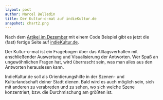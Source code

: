 ```yaml
---
layout: post
author: Marcel Belledin
title: Der Kultur-o-mat auf indieKultur.de
snapshot: chart2.png
---
```



Nach dem [Artikel im Dezember](http://stadtlandcode.de/blog/2012/12/03/kultur-o-mat.html) mit einem Code Beispiel gibt es jetzt die (fast) fertige Seite auf [indieKultur.de](http://indieKultur.de). 

Der Kultur-o-mat ist ein Fragebogen über das Alltagsverhalten mit anschließender Auswertung und Visualisierung der Antworten. Wer Spaß an ungewöhnlichen Fragen hat, wird überrascht sein, was man alles aus den Antworten herauslesen kann.

IndieKultur.de soll als Orientierungshilfe in der Szenen- und Kulturlandschaft deiner Stadt dienen. Bald wird es auch möglich sein, sich mit anderen zu verabreden und zu sehen, wo sich welche Szene konzentriert, bzw. die Durchmischung am größten ist.